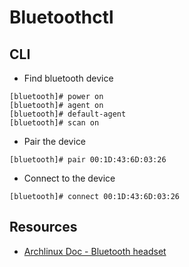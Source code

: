 # Bluetoothctl

## CLI

* Find bluetooth device
```
[bluetooth]# power on
[bluetooth]# agent on
[bluetooth]# default-agent
[bluetooth]# scan on
```
* Pair the device
```
[bluetooth]# pair 00:1D:43:6D:03:26
```
* Connect to the device
```
[bluetooth]# connect 00:1D:43:6D:03:26
```

## Resources

* [Archlinux Doc - Bluetooth headset](https://wiki.archlinux.org/index.php/Bluetooth_headset)
